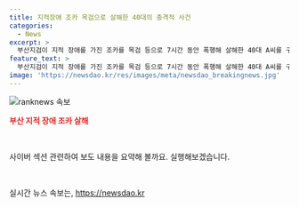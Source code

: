 ```yaml
---
title: 지적장애 조카 목검으로 살해한 40대의 충격적 사건
categories:
  - News
excerpt: >
  부산지검이 지적 장애를 가진 조카를 목검 등으로 7시간 동안 폭행해 살해한 40대 A씨를 구속기소했습니다. A씨는 20대 조카가 집안일을 거부한 이유로 범행을 저질렀으며, 아내 B씨는 살인 방조 혐의로 불구속기소됐습니다. 피해자를 10개월 동안 상습적으로 폭행하고, 숨지게 한 사실이 밝혀졌습니다.
feature_text: >
  부산지검이 지적 장애를 가진 조카를 목검 등으로 7시간 동안 폭행해 살해한 40대 A씨를 구속기소했습니다. A씨는 20대 조카가 집안일을 거부한 이유로 범행을 저질렀으며, 아내 B씨는 살인 방조 혐의로 불구속기소됐습니다. 피해자를 10개월 동안 상습적으로 폭행하고, 숨지게 한 사실이 밝혀졌습니다.
image: 'https://newsdao.kr/res/images/meta/newsdao_breakingnews.jpg'
---
```


<p><img src="https://newsdao.kr/res/images/meta/newsdao_breakingnews.jpg" alt="ranknews 속보" /></p>

<p><b><span style="color: #ee2323;">부산 지적 장애 조카 살해</span></b>
<br></p>

<p data-ke-size="size16">&nbsp;</p>

<p>사이버 섹션 관련하여 보도 내용을 요약해 볼까요. 실행해보겠습니다.
<br></p>

<p data-ke-size="size16">&nbsp;</p>
실시간 뉴스 속보는, <a href="https://newsdao.kr" rel="dofollow">https://newsdao.kr</a>


